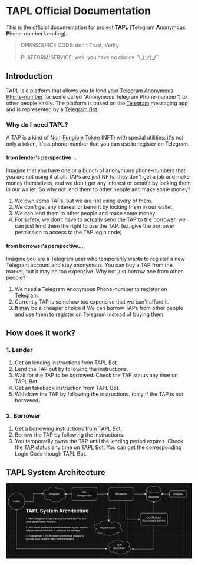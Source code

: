 # TAPL Official Documentation
This is the official documentation for project **TAPL** (**T**elegram **A**nonymous **P**hone-number **L**ending).
> OPENSOURCE CODE: don't Trust, Verify.
>
> PLATFORM/SERVICE: well, you have no choice ¯\\\_(ツ)\_/¯

## Introduction
TAPL is a platform that allows you to lend your [Telegram Anonymous Phone-number](https://telegram.org/blog/ultimate-privacy-topics-2-0) (or some called "Anonymous Telegram Phone-number") to other people easily. The platform is based on the [Telegram](https://telegram.org/) messaging app and is represented by a [Telegram Bot](https://core.telegram.org/bots).

### Why do I need TAPL?
A TAP is a kind of [Non-Fungible Token](https://en.wikipedia.org/wiki/Non-fungible_token) (NFT) with special utilities: it's not only a token, it's a phone-number that you can use to register on Telegram.

#### from lender's perspective...
Imagine that you have one or a bunch of anonymous phone-numbers that you are not using it at all. TAPs are just NFTs, they don't get a job and make money themselves, and we don't get any interest or benefit by locking them in our wallet. So why not lend them to other people and make some money?

1. We own some TAPs, but we are not using every of them.
2. We don't get any interest or benefit by locking them in our wallet.
3. We can lend them to other people and make some money.
4. For safety, we don't have to actually send the TAP to the borrower, we can just lend them the right to use the TAP. (e.i. give the borrower permission to access to the TAP login code)

#### from borrower's perspective...
Imagine you are a Telegram user who temporarily wants to register a new Telegram account and stay anonymous. You can buy a TAP from the market, but it may be too expensive. Why not just borrow one from other people?

1. We need a Telegram Anonymous Phone-number to register on Telegram.
2. Currently TAP is somehow too expensive that we can't afford it.
3. It may be a cheaper choice if We can borrow TAPs from other people and use them to register on Telegram instead of buying them.

## How does it work?

### 1. Lender
1. Get an lending instructions from TAPL Bot.
2. Lend the TAP out by following the instructions.
3. Wait for the TAP to be borrowed. Check the TAP status any time on TAPL Bot.
4. Get an takeback instruction from TAPL Bot.
5. Withdraw the TAP by following the instructions. (only if the TAP is not borrowed)

### 2. Borrower
1. Get a borrowing instructions from TAPL Bot.
2. Borrow the TAP by following the instructions.
3. You temporarily owns the TAP until the lending period expires. Check the TAP status any time on TAPL Bot. You can get the corresponding Login Code though TAPL Bot.

## TAPL System Architecture
![TAPL System Architecture](
https://raw.githubusercontent.com/RainBoltz/TAPL/main/docs/tapl-system-architecture.png)

